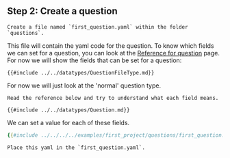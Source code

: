 
## Step 2: Create a question

```admonish question title="Task"
Create a file named `first_question.yaml` within the folder `questions`.
```

 This file will contain the yaml code for the question. To know which fields we can set for a question, you can look at the [Reference for question](./datatypes/complete_question.md) page. For now we will show the fields that can be set for a question:

```admonish example title="Reference"
{{#include ../../datatypes/QuestionFileType.md}}
```

For now we will just look at the 'normal' question type.

```admonish question title="Task"
Read the reference below and try to understand what each field means.
```

```admonish example title="Reference"
{{#include ../../datatypes/Question.md}}
```

We can set a value for each of these fields.

```yaml
{{#include ../../../../examples/first_project/questions/first_question.yaml}}
```

```admonish question title="Task"
Place this yaml in the `first_question.yaml`.
```